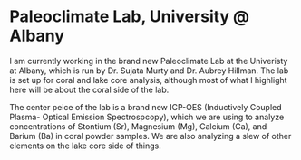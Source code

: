 # Paleoclimate Lab, University @ Albany

I am currently working in the brand new Paleoclimate Lab at the Univeristy at Albany, which is run by Dr. Sujata Murty and Dr. Aubrey Hillman. The lab is set up for coral and lake core analysis, although most of what I highlight here will be about the coral side of the lab. 

The center peice of the lab is a brand new ICP-OES (Inductively Coupled Plasma- Optical Emission Spectrospcopy), which we are using to analyze concentrations of Stontium (Sr), Magnesium (Mg), Calcium (Ca), and Barium (Ba) in coral powder samples. We are also analyzing a slew of other elements on the lake core side of things. 

